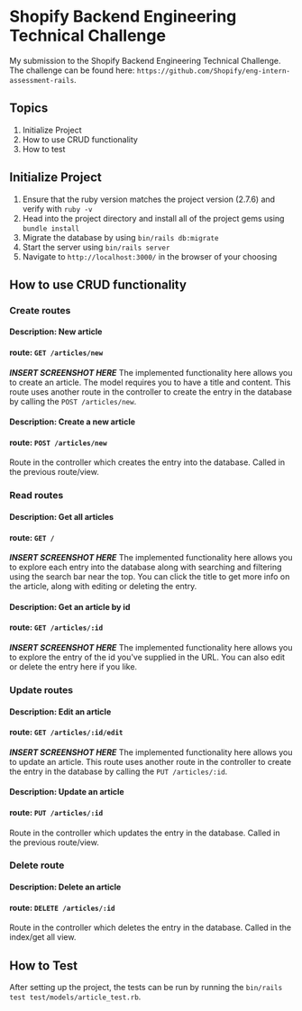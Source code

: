 # Shopify Backend Engineering Technical Challenge
My submission to the Shopify Backend Engineering Technical Challenge. The challenge can be found here: `https://github.com/Shopify/eng-intern-assessment-rails`.

## Topics
1. Initialize Project
2. How to use CRUD functionality
3. How to test

## Initialize Project
1. Ensure that the ruby version matches the project version (2.7.6) and verify with `ruby -v`
2. Head into the project directory and install all of the project gems using `bundle install`
3. Migrate the database by using `bin/rails db:migrate`
4. Start the server using `bin/rails server`
5. Navigate to `http://localhost:3000/` in the browser of your choosing

## How to use CRUD functionality

### Create routes

#### Description: New article
#### route: `GET /articles/new`
***INSERT SCREENSHOT HERE***
The implemented functionality here allows you to create an article. The model requires you to have a title and content. This route uses another route in the controller to create the entry in the database by calling the `POST /articles/new`.

#### Description: Create a new article
#### route: `POST /articles/new`
Route in the controller which creates the entry into the database. Called in the previous route/view.


### Read routes

#### Description: Get all articles
#### route: `GET /`
***INSERT SCREENSHOT HERE***
The implemented functionality here allows you to explore each entry into the database along with searching and filtering using the search bar near the top. You can click the title to get more info on the article, along with editing or deleting the entry.

#### Description: Get an article by id
#### route: `GET /articles/:id`
***INSERT SCREENSHOT HERE***
The implemented functionality here allows you to explore the entry of the id you've supplied in the URL. You can also edit or delete the entry here if you like.

### Update routes

#### Description: Edit an article
#### route: `GET /articles/:id/edit`
***INSERT SCREENSHOT HERE***
The implemented functionality here allows you to update an article. This route uses another route in the controller to create the entry in the database by calling the `PUT /articles/:id`.

#### Description: Update an article
#### route: `PUT /articles/:id`
Route in the controller which updates the entry in the database. Called in the previous route/view.

### Delete route

#### Description: Delete an article
#### route: `DELETE /articles/:id`
Route in the controller which deletes the entry in the database. Called in the index/get all view.

## How to Test
After setting up the project, the tests can be run by running the `bin/rails test test/models/article_test.rb`.


